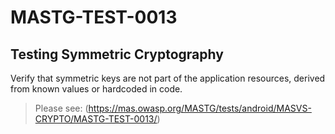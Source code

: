#  MASTG-TEST-0013

## Testing Symmetric Cryptography

Verify that symmetric keys are not part of the application resources, derived from known values or hardcoded in code.

> Please see: (https://mas.owasp.org/MASTG/tests/android/MASVS-CRYPTO/MASTG-TEST-0013/)